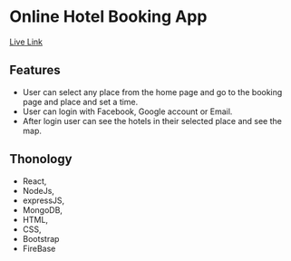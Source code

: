 # Online Hotel Booking App
[Live Link](https://hotel-booking-app-d7fd5.web.app/)

## Features
* User can select any place from the home page and go to the booking page and place and set a time.
* User can login with Facebook, Google account or Email.
* After login user can see the hotels in their selected place and see the map.

## Thonology
* React,
* NodeJs,
* expressJS,
* MongoDB,
* HTML,
* CSS,
* Bootstrap
* FireBase


